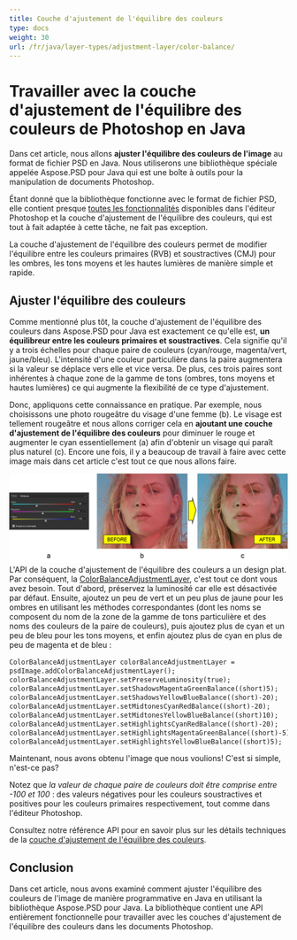 ```yaml
---
title: Couche d'ajustement de l'équilibre des couleurs
type: docs
weight: 30
url: /fr/java/layer-types/adjustment-layer/color-balance/
---
```


# Travailler avec la couche d'ajustement de l'équilibre des couleurs de Photoshop en Java

Dans cet article, nous allons **ajuster l'équilibre des couleurs de l'image** au format de fichier PSD en Java. Nous utiliserons une bibliothèque spéciale appelée Aspose.PSD pour Java qui est une boîte à outils pour la manipulation de documents Photoshop.

Étant donné que la bibliothèque fonctionne avec le format de fichier PSD, elle contient presque [toutes les fonctionnalités](https://docs.aspose.com/psd/java/features/) disponibles dans l'éditeur Photoshop et la couche d'ajustement de l'équilibre des couleurs, qui est tout à fait adaptée à cette tâche, ne fait pas exception.

La couche d'ajustement de l'équilibre des couleurs permet de modifier l'équilibre entre les couleurs primaires (RVB) et soustractives (CMJ) pour les ombres, les tons moyens et les hautes lumières de manière simple et rapide.

## Ajuster l'équilibre des couleurs

Comme mentionné plus tôt, la couche d'ajustement de l'équilibre des couleurs dans Aspose.PSD pour Java est exactement ce qu'elle est, **un équilibreur entre les couleurs primaires et soustractives**. Cela signifie qu'il y a trois échelles pour chaque paire de couleurs (cyan/rouge, magenta/vert, jaune/bleu). L'intensité d'une couleur particulière dans la paire augmentera si la valeur se déplace vers elle et vice versa. De plus, ces trois paires sont inhérentes à chaque zone de la gamme de tons (ombres, tons moyens et hautes lumières) ce qui augmente la flexibilité de ce type d'ajustement.

Donc, appliquons cette connaissance en pratique. Par exemple, nous choisissons une photo rougeâtre du visage d'une femme (b). Le visage est tellement rougeâtre et nous allons corriger cela en **ajoutant une couche d'ajustement de l'équilibre des couleurs** pour diminuer le rouge et augmenter le cyan essentiellement (a) afin d'obtenir un visage qui paraît plus naturel (c). Encore une fois, il y a beaucoup de travail à faire avec cette image mais dans cet article c'est tout ce que nous allons faire.

![Exemple de couche d'ajustement de l'équilibre des couleurs](color-balance-adjustment-layer-example-figure-1.png) L'API de la couche d'ajustement de l'équilibre des couleurs a un design plat. Par conséquent, la [ColorBalanceAdjustmentLayer](https://reference.aspose.com/psd/java/com.aspose.psd.fileformats.psd.layers.adjustmentlayers/colorbalanceadjustmentlayer), c'est tout ce dont vous avez besoin. Tout d'abord, préservez la luminosité car elle est désactivée par défaut. Ensuite, ajoutez un peu de vert et un peu plus de jaune pour les ombres en utilisant les méthodes correspondantes (dont les noms se composent du nom de la zone de la gamme de tons particulière et des noms des couleurs de la paire de couleurs), puis ajoutez plus de cyan et un peu de bleu pour les tons moyens, et enfin ajoutez plus de cyan en plus de peu de magenta et de bleu :

    ColorBalanceAdjustmentLayer colorBalanceAdjustmentLayer = psdImage.addColorBalanceAdjustmentLayer();
    colorBalanceAdjustmentLayer.setPreserveLuminosity(true);
    colorBalanceAdjustmentLayer.setShadowsMagentaGreenBalance((short)5);
    colorBalanceAdjustmentLayer.setShadowsYellowBlueBalance((short)-20);
    colorBalanceAdjustmentLayer.setMidtonesCyanRedBalance((short)-20);
    colorBalanceAdjustmentLayer.setMidtonesYellowBlueBalance((short)10);
    colorBalanceAdjustmentLayer.setHighlightsCyanRedBalance((short)-20);
    colorBalanceAdjustmentLayer.setHighlightsMagentaGreenBalance((short)-5);
    colorBalanceAdjustmentLayer.setHighlightsYellowBlueBalance((short)5);

Maintenant, nous avons obtenu l'image que nous voulions! C'est si simple, n'est-ce pas?

Notez que _la valeur de chaque paire de couleurs doit être comprise entre -100 et 100_ : des valeurs négatives pour les couleurs soustractives et positives pour les couleurs primaires respectivement, tout comme dans l'éditeur Photoshop.

Consultez notre référence API pour en savoir plus sur les détails techniques de la [couche d'ajustement de l'équilibre des couleurs](https://reference.aspose.com/psd/java/com.aspose.psd.fileformats.psd.layers.adjustmentlayers/colorbalanceadjustmentlayer).

## Conclusion

Dans cet article, nous avons examiné comment ajuster l'équilibre des couleurs de l'image de manière programmative en Java en utilisant la bibliothèque Aspose.PSD pour Java. La bibliothèque contient une API entièrement fonctionnelle pour travailler avec les couches d'ajustement de l'équilibre des couleurs dans les documents Photoshop.

